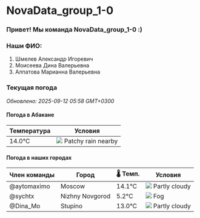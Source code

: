 # NovaData_group_1-0
### Привет! Мы команда NovaData_group_1-0 :)

### Наши ФИО:
1. Шмелев Александр Игоревич
2. Моисеева Дина Валерьевна
3. Алпатова Марианна Валерьевна

### Текущая погода
<!-- WEATHER:START -->
_Обновлено: 2025-09-12 05:58 GMT+0300_

#### Погода в Абакане

| Температура | Условия |
|-------------|----------|
| 14.0°C     | ![](https://cdn.weatherapi.com/weather/64x64/day/176.png) Patchy rain nearby |

#### Погода в наших городах

| Член команды  | Город               | 🌡️ Темп.  | Условия          |
|---------------|---------------------|-----------|--------------------|
| @aytomaximo    | Moscow              |   14.1°C | ![](https://cdn.weatherapi.com/weather/64x64/day/116.png) Partly cloudy |
| @sychtx        | Nizhny Novgorod     |    5.2°C | ![](https://cdn.weatherapi.com/weather/64x64/day/248.png) Fog          |
| @Dina_Mo       | Stupino             |   13.0°C | ![](https://cdn.weatherapi.com/weather/64x64/day/116.png) Partly cloudy |

<!-- WEATHER:END -->
